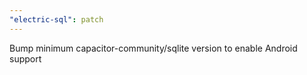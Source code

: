 ```yaml
---
"electric-sql": patch
---
```


Bump minimum capacitor-community/sqlite version to enable Android support

